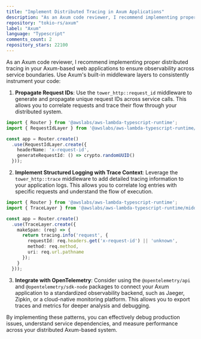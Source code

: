 ```yaml
---
title: "Implement Distributed Tracing in Axum Applications"
description: "As an Axum code reviewer, I recommend implementing proper distributed tracing in your Axum-based web applications to ensure observability across service boundaries. Use Axum's built-in middleware layers to consistently instrument your code."
repository: "tokio-rs/axum"
label: "Axum"
language: "Typescript"
comments_count: 2
repository_stars: 22100
---
```


As an Axum code reviewer, I recommend implementing proper distributed tracing in your Axum-based web applications to ensure observability across service boundaries. Use Axum's built-in middleware layers to consistently instrument your code:

1. **Propagate Request IDs**: Use the `tower_http::request_id` middleware to generate and propagate unique request IDs across service calls. This allows you to correlate requests and trace their flow through your distributed system.

```typescript
import { Router } from '@awslabs/aws-lambda-typescript-runtime';
import { RequestIdLayer } from '@awslabs/aws-lambda-typescript-runtime/middleware';

const app = Router.create()
  .use(RequestIdLayer.create({
    headerName: 'x-request-id',
    generateRequestId: () => crypto.randomUUID()
  }));
```

2. **Implement Structured Logging with Trace Context**: Leverage the `tower_http::trace` middleware to add detailed tracing information to your application logs. This allows you to correlate log entries with specific requests and understand the flow of execution.

```typescript
import { Router } from '@awslabs/aws-lambda-typescript-runtime';
import { TraceLayer } from '@awslabs/aws-lambda-typescript-runtime/middleware';

const app = Router.create()
  .use(TraceLayer.create({
    makeSpan: (req) => {
      return tracing.info('request', {
        requestId: req.headers.get('x-request-id') || 'unknown',
        method: req.method,
        uri: req.url.pathname
      });
    }
  }));
```

3. **Integrate with OpenTelemetry**: Consider using the `@opentelemetry/api` and `@opentelemetry/sdk-node` packages to connect your Axum application to a standardized observability backend, such as Jaeger, Zipkin, or a cloud-native monitoring platform. This allows you to export traces and metrics for deeper analysis and debugging.

By implementing these patterns, you can effectively debug production issues, understand service dependencies, and measure performance across your distributed Axum-based system.
